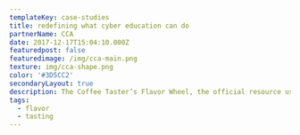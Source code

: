 ```yaml
---
templateKey: case-studies
title: redefining what cyber education can do
partnerName: CCA
date: 2017-12-17T15:04:10.000Z
featuredpost: false
featuredimage: /img/cca-main.png
texture: img/cca-shape.png
color: '#3D5CC2'
secondaryLayout: true
description: The Coffee Taster’s Flavor Wheel, the official resource used by coffee tasters, has been revised for the first time this year.
tags:
  - flavor
  - tasting
---
```

